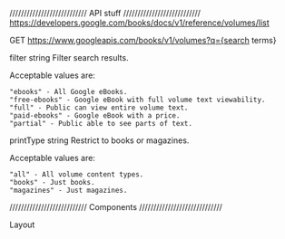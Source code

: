 /////////////////////////// API stuff ///////////////////////////
https://developers.google.com/books/docs/v1/reference/volumes/list


GET https://www.googleapis.com/books/v1/volumes?q={search terms}

filter 	string 	Filter search results.

Acceptable values are:

    "ebooks" - All Google eBooks.
    "free-ebooks" - Google eBook with full volume text viewability.
    "full" - Public can view entire volume text.
    "paid-ebooks" - Google eBook with a price.
    "partial" - Public able to see parts of text.

printType 	string 	Restrict to books or magazines.

Acceptable values are:

    "all" - All volume content types.
    "books" - Just books.
    "magazines" - Just magazines.



/////////////////////////// Components /////////////////////////////







Layout
